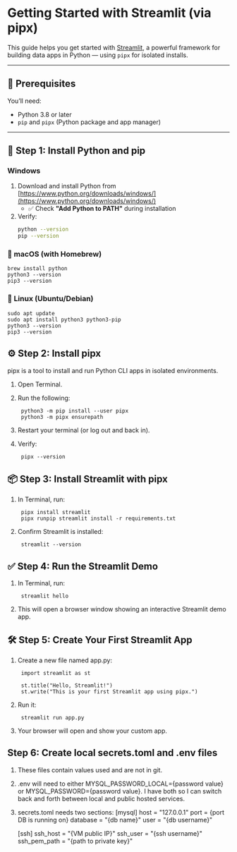 # Getting Started with Streamlit (via pipx)

This guide helps you get started with [Streamlit](https://streamlit.io/), a powerful framework for building data apps in Python — using `pipx` for isolated installs.

---

## 🚀 Prerequisites

You’ll need:

- Python 3.8 or later
- `pip` and `pipx` (Python package and app manager)

---

## 🔧 Step 1: Install Python and pip

### Windows

1. Download and install Python from [https://www.python.org/downloads/windows/](https://www.python.org/downloads/windows/)
   - ✅ Check **"Add Python to PATH"** during installation
2. Verify:
   ```bash
   python --version
   pip --version

### 🍎 macOS (with Homebrew)

    brew install python
    python3 --version
    pip3 --version

### 🐧 Linux (Ubuntu/Debian)

    sudo apt update
    sudo apt install python3 python3-pip
    python3 --version
    pip3 --version

## ⚙️ Step 2: Install pipx

pipx is a tool to install and run Python CLI apps in isolated environments.

1. Open Terminal.

2. Run the following:

        python3 -m pip install --user pipx
        python3 -m pipx ensurepath
        

3. Restart your terminal (or log out and back in).

4. Verify:

        pipx --version

## 📦 Step 3: Install Streamlit with pipx

1. In Terminal, run:

        pipx install streamlit
        pipx runpip streamlit install -r requirements.txt

2. Confirm Streamlit is installed:

        streamlit --version

## ✅ Step 4: Run the Streamlit Demo

1. In Terminal, run:

        streamlit hello

2. This will open a browser window showing an interactive Streamlit demo app.

## 🛠 Step 5: Create Your First Streamlit App

1. Create a new file named app.py:

        import streamlit as st

        st.title("Hello, Streamlit!")
        st.write("This is your first Streamlit app using pipx.")

2. Run it:

        streamlit run app.py

3. Your browser will open and show your custom app.

## Step 6: Create local secrets.toml and .env files

1. These files contain values used and are not in git.
2. .env will need to either MYSQL_PASSWORD_LOCAL={password value} or MYSQL_PASSWORD={password value}. I have both so I can switch back and forth between local and public hosted services.
3. secrets.toml needs two sections:
      [mysql]
      host = "127.0.0.1"
      port = {port DB is running on}
      database = "{db name}"
      user = "{db username}"
      
      [ssh]
      ssh_host = "{VM public IP}"
      ssh_user = "{ssh username}"
      ssh_pem_path = "{path to private key}"

